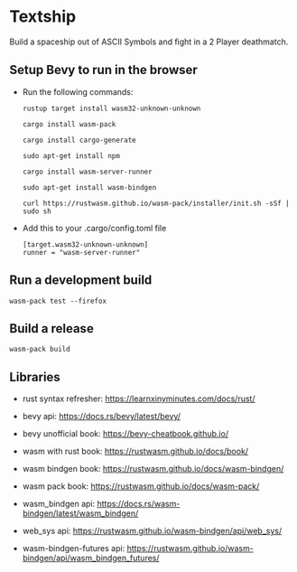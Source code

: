 # Textship #

Build a spaceship out of ASCII Symbols and fight in a 2 Player deathmatch.

## Setup Bevy to run in the browser ##

- Run the following commands:

    ```
    rustup target install wasm32-unknown-unknown

    cargo install wasm-pack

    cargo install cargo-generate

    sudo apt-get install npm

    cargo install wasm-server-runner

    sudo apt-get install wasm-bindgen

    curl https://rustwasm.github.io/wasm-pack/installer/init.sh -sSf | sudo sh
    ```

- Add this to your .cargo/config.toml file

    ```
    [target.wasm32-unknown-unknown]
    runner = "wasm-server-runner"
    ```

## Run a development build ##

```
wasm-pack test --firefox
```

## Build a release ##

```
wasm-pack build
```

## Libraries ##

- rust syntax refresher: https://learnxinyminutes.com/docs/rust/

- bevy api: https://docs.rs/bevy/latest/bevy/

- bevy unofficial book: https://bevy-cheatbook.github.io/

- wasm with rust book: https://rustwasm.github.io/docs/book/

- wasm bindgen book: https://rustwasm.github.io/docs/wasm-bindgen/

- wasm pack book: https://rustwasm.github.io/docs/wasm-pack/

- wasm_bindgen api: https://docs.rs/wasm-bindgen/latest/wasm_bindgen/

- web_sys api: https://rustwasm.github.io/wasm-bindgen/api/web_sys/

- wasm-bindgen-futures api: https://rustwasm.github.io/wasm-bindgen/api/wasm_bindgen_futures/

